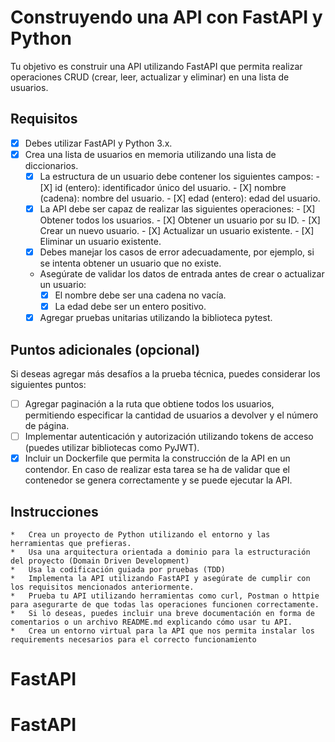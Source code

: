 #   Construyendo una API con FastAPI y Python

Tu objetivo es construir una API utilizando FastAPI que permita realizar operaciones CRUD (crear, leer, actualizar y eliminar) en una lista de usuarios.

##  Requisitos

- [X]   Debes utilizar FastAPI y Python 3.x.
- [X]   Crea una lista de usuarios en memoria utilizando una lista de diccionarios.
    - [X]    La estructura de un usuario debe contener los siguientes campos:
        - [X]    id (entero): identificador único del usuario.
        - [X]    nombre (cadena): nombre del usuario.
        - [X]    edad (entero): edad del usuario.
    - [X]    La API debe ser capaz de realizar las siguientes operaciones:
        - [X]    Obtener todos los usuarios.
        - [X]    Obtener un usuario por su ID.
        - [X]    Crear un nuevo usuario.
        - [X]    Actualizar un usuario existente.
        - [X]    Eliminar un usuario existente.
    - [X]    Debes manejar los casos de error adecuadamente, por ejemplo, si se intenta obtener un usuario que no existe.
    *   Asegúrate de validar los datos de entrada antes de crear o actualizar un usuario:
        - [X]    El nombre debe ser una cadena no vacía.
        - [X]    La edad debe ser un entero positivo.
    - [X]    Agregar pruebas unitarias utilizando la biblioteca pytest.

##  Puntos adicionales (opcional)

Si deseas agregar más desafíos a la prueba técnica, puedes considerar los siguientes puntos:

- [ ]   Agregar paginación a la ruta que obtiene todos los usuarios, permitiendo especificar la cantidad de usuarios a devolver y el número de página.
- [ ]   Implementar autenticación y autorización utilizando tokens de acceso (puedes utilizar bibliotecas como PyJWT).
- [X]   Incluir un Dockerfile que permita la construcción de la API en un contendor. En caso de realizar esta tarea se ha de validar que el contenedor se genera correctamente y se puede ejecutar la API.    

##  Instrucciones

    *   Crea un proyecto de Python utilizando el entorno y las herramientas que prefieras.
    *   Usa una arquitectura orientada a dominio para la estructuración del proyecto (Domain Driven Development)
    *   Usa la codificación guiada por pruebas (TDD)
    *   Implementa la API utilizando FastAPI y asegúrate de cumplir con los requisitos mencionados anteriormente.
    *   Prueba tu API utilizando herramientas como curl, Postman o httpie para asegurarte de que todas las operaciones funcionen correctamente.
    *   Si lo deseas, puedes incluir una breve documentación en forma de comentarios o un archivo README.md explicando cómo usar tu API.
    *   Crea un entorno virtual para la API que nos permita instalar los requirements necesarios para el correcto funcionamiento

# FastAPI
# FastAPI
